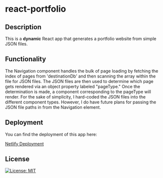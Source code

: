 # react-portfolio

## Description
This is a **dynamic** React app that generates a portfolio website from simple JSON files.  

## Functionality
The Navigation component handles the bulk of page loading by fetching the index of pages from 'destinationDb' and then scanning the array within the file for JSON files.  The JSON files are then used to determine which page gets rendered via an object property labeled "pageType."  Once the determination is made, a component corresponding to the pageType will render.  For the sake of simplicity, I hard-coded the JSON files into the different component types.  However, I do have future plans for passing the JSON file paths in from the Navigation element.  

## Deployment
You can find the deployment of this app here:

[Netlify Deployment](https://65e672336770ef00084ec0a7--keen-cocada-d4c873.netlify.app/)

## License
[![License: MIT](https://img.shields.io/badge/License-MIT-yellow.svg)](https://opensource.org/licenses/MIT)
